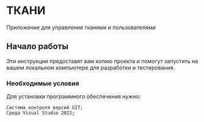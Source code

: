 # ТКАНИ

Приложение для управления тканями и пользователями

## Начало работы

Эти инструкции предоставят вам копию проекта и помогут запустить на вашем локальном компьютере для разработки и тестирования.

### Необходимые условия

Для установки программного обеспечения нужно:

```
Система контроля версий GIT;
Среда Visual Studio 2022;
```

